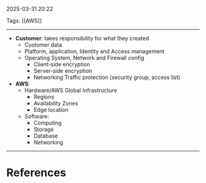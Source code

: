 2025-03-31 20:22

Tags: [[AWS]]

---

- **Customer**: takes responsibility for what they created
  - Customer data
  - Platform, application, Identity and Access management
  - Operating System, Network and Firewall config
    - Client-side encryption
    - Server-side encryption
    - Networking Traffic protection (security group, access list)
- **AWS**:
  - Hardware/AWS Global Infrastructure
    - Regions
    - Availability Zones
    - Edge location
  - Software:
    - Computing
    - Storage
    - Database
    - Networking

---

# References
